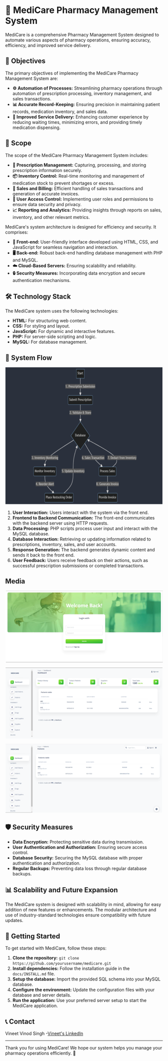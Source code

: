 # 💊 MediCare Pharmacy Management System

MediCare is a comprehensive Pharmacy Management System designed to automate various aspects of pharmacy operations, ensuring accuracy, efficiency, and improved service delivery.

## 🎯 Objectives

The primary objectives of implementing the MediCare Pharmacy Management System are:
- **⚙️ Automation of Processes:** Streamlining pharmacy operations through automation of prescription processing, inventory management, and sales transactions.
- **📊 Accurate Record-Keeping:** Ensuring precision in maintaining patient records, medication inventory, and sales data.
- **🚀 Improved Service Delivery:** Enhancing customer experience by reducing waiting times, minimizing errors, and providing timely medication dispensing.

## 📌 Scope

The scope of the MediCare Pharmacy Management System includes:
- **📜 Prescription Management:** Capturing, processing, and storing prescription information securely.
- **📦 Inventory Control:** Real-time monitoring and management of medication stock to prevent shortages or excess.
- **💸 Sales and Billing:** Efficient handling of sales transactions and generation of accurate invoices.
- **🔐 User Access Control:** Implementing user roles and permissions to ensure data security and privacy.
- **📈 Reporting and Analytics:** Providing insights through reports on sales, inventory, and other relevant metrics.


MediCare's system architecture is designed for efficiency and security. It comprises:
- **🎨 Front-end:** User-friendly interface developed using HTML, CSS, and JavaScript for seamless navigation and interaction.
- **🖥️ Back-end:** Robust back-end handling database management with PHP and MySQL.
- **☁️ Cloud-Based Servers:** Ensuring scalability and reliability.
- **🔒 Security Measures:** Incorporating data encryption and secure authentication mechanisms.

## 🛠️ Technology Stack

The MediCare system uses the following technologies:
- **HTML:** For structuring web content.
- **CSS:** For styling and layout.
- **JavaScript:** For dynamic and interactive features.
- **PHP:** For server-side scripting and logic.
- **MySQL:** For database management.

## 🔄 System Flow

![System Flow Diagram](Media/Block-diagram.png)

1. **User Interaction:** Users interact with the system via the front end.
2. **Frontend to Backend Communication:** The front-end communicates with the backend server using HTTP requests.
3. **Data Processing:** PHP scripts process user input and interact with the MySQL database.
4. **Database Interaction:** Retrieving or updating information related to prescriptions, inventory, sales, and user accounts.
5. **Response Generation:** The backend generates dynamic content and sends it back to the front end.
6. **User Feedback:** Users receive feedback on their actions, such as successful prescription submissions or completed transactions.

## Media

![Home Page](Media/home-page.png)


![Dashboard](Media/dashboard.png)


![Patient](Media/patient.png)

## 🛡️ Security Measures

- **Data Encryption:** Protecting sensitive data during transmission.
- **User Authentication and Authorization:** Ensuring secure access control.
- **Database Security:** Securing the MySQL database with proper authentication and authorization.
- **Regular Backups:** Preventing data loss through regular database backups.

## 📊 Scalability and Future Expansion

The MediCare system is designed with scalability in mind, allowing for easy addition of new features or enhancements. The modular architecture and use of industry-standard technologies ensure compatibility with future updates.

## 🚀 Getting Started

To get started with MediCare, follow these steps:
1. **Clone the repository:** `git clone https://github.com/yourusername/medicare.git`
2. **Install dependencies:** Follow the installation guide in the `docs/INSTALL.md` file.
3. **Setup the database:** Import the provided SQL schema into your MySQL database.
4. **Configure the environment:** Update the configuration files with your database and server details.
5. **Run the application:** Use your preferred server setup to start the MediCare application.



## 📞 Contact

Vineet Vinod Singh -[Vineet's LinkedIn](https://www.linkedin.com/in/vineet-vinod-singh/)

---

Thank you for using MediCare! We hope our system helps you manage your pharmacy operations efficiently. 💙
